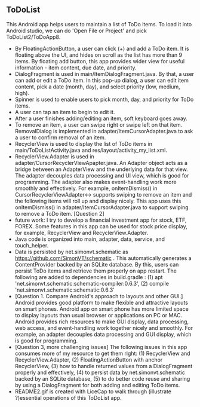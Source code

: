 ## ToDoList 
This Android app helps users to maintain a list of ToDo items. To load it into Android studio, we can do 'Open File or Project' and pick ToDoList2/ToDoApp8.
* By FloatingActionButton, a user can click (+) and add a ToDo item. It is floating above the UI, and hides on scroll as the list has more than 9 items. By floating add button, this app provides wider view for useful information - item content, due date, and priority.
* DialogFragment is used in main/ItemDialogFragment.java. By that, a user can add or edit a ToDo item. In this pop-up dialog, a user can edit item content, pick a date (month, day), and select priority (low, medium, high).
* Spinner is used to enable users to pick month, day, and priority for ToDo items.
* A user can tap an item to begin to edit it.
* After a user finishes adding/editing an item, soft keyboard goes away.
* To remove an item, a user can swipe right or swipe left on that item. RemovalDialog is implemented in adapter/ItemCursorAdapter.java to ask a user to confirm removal of an item.
* RecyclerView is used to display the list of ToDo items in main/ToDoListActivity.java and res/layout/activity_my_list.xml.
* RecyclerView.Adapter is used in adapter/CursorRecyclerViewApapter.java. An Adapter object acts as a bridge between an AdapterView and the underlying data for that view. The adapter decouples data processing and UI view, which is good for programming. The adapter also makes event-handling work more smoothly and effectively. For example, onItemDismiss() in CursorRecyclerViewAdapter<-> supports swiping to remove an item and the following items will roll up and display nicely. This app uses this onItemDismiss() in adapter/ItemCursorAdapter.java to support swiping to remove a ToDo item. [Question 2]
* future work: I try to develop a financial investment app for stock, ETF, FOREX. Some features in this app can be used for stock price display, for example, RecyclerView and RecyclerView.Adapter.
* Java code is organized into main, adapter, data, service, and touch_helper.
* Data is persisted by net.simonvt.schematic as https://github.com/SimonVT/schematic . This automatically generates a ContentProvider backed by an SQLite database. By this, users can persist ToDo items and retrieve them properly on app restart.
The following are added to dependencies in build.gradle :
(1) apt 'net.simonvt.schematic:schematic-compiler:0.6.3',
(2) compile 'net.simonvt.schematic:schematic:0.6.3'
* [Question 1. Compare Android's approach to layouts and other GUI.] Android provides good platform to make flexible and attractive layouts on smart phones. Android app on smart phone has more limited space to display layouts than usual browser or applications on PC or MAC. Android provides rich resources to make GUI display, data processing, web access, and event-handling work together nicely and smoothly. For example, an adapter decouples data processing and GUI display, which is good for programming.
* [Question 3, more challenging issues] The following issues in this app consumes more of my resource to get them right: (1) RecyclerView and RecyclerView.Adapter, (2) FloatingActionButton with anchor RecyclerView, (3) how to handle returned values from a DialogFragment properly and effectively, (4) to persist data by net.simonvt.schematic backed by an SQLite database, (5) to do better code reuse and sharing by using a DialogFragment for both adding and editing ToDo items.
* README2.gif is created with LiceCap to walk through (illustrate ?)essential operations of this ToDoList app.

